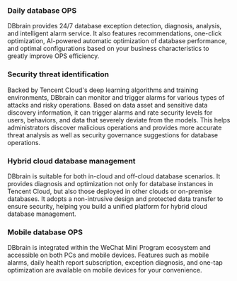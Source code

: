### Daily database OPS
DBbrain provides 24/7 database exception detection, diagnosis, analysis, and intelligent alarm service. It also features recommendations, one-click optimization, AI-powered automatic optimization of database performance, and optimal configurations based on your business characteristics to greatly improve OPS efficiency.

### Security threat identification
Backed by Tencent Cloud's deep learning algorithms and training environments, DBbrain can monitor and trigger alarms for various types of attacks and risky operations. Based on data asset and sensitive data discovery information, it can trigger alarms and rate security levels for users, behaviors, and data that severely deviate from the models. This helps administrators discover malicious operations and provides more accurate threat analysis as well as security governance suggestions for database operations.

### Hybrid cloud database management
DBbrain is suitable for both in-cloud and off-cloud database scenarios. It provides diagnosis and optimization not only for database instances in Tencent Cloud, but also those deployed in other clouds or on-premise databases. It adopts a non-intrusive design and protected data transfer to ensure security, helping you build a unified platform for hybrid cloud database management.

### Mobile database OPS
DBbrain is integrated within the WeChat Mini Program ecosystem and accessible on both PCs and mobile devices. Features such as mobile alarms, daily health report subscription, exception diagnosis, and one-tap optimization are available on mobile devices for your convenience. 

